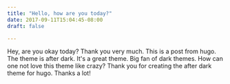 ```yaml
---
title: "Hello, how are you today?"
date: 2017-09-11T15:04:45-08:00
draft: false

---
```

Hey, are you okay today? Thank you very much. This is a post from hugo. The theme is after dark. It's a great theme. Big fan of dark themes. How can one not love this theme like crazy? Thank you for creating the after dark theme for hugo. Thanks a lot!

